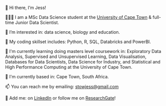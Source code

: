 👋 Hi there, I’m Jess!

👩🏻‍💻 I am a MSc Data Science student at the [University of Cape Town](https://science.uct.ac.za/data-science/msc-data-science-program-uct) & full-time Junior Data Scientist.

👀 I’m interested in: data science, biology and education. 

🌱 My coding skillset includes: Python, R, SQL, Databricks and PowerBI. 

📖 I'm currently learning doing masters level coursework in:  Exploratory Data Analysis, Supervised and Unsupervised Learning, Data Visualisation, Databases for Data Scientists, Data Science for Industry, and Statistical and High Performance Computing at the University of Cape Town. 

📍 I'm currently based in: Cape Town, South Africa.

📫 You can reach me by emailing: stowjess@gmail.com

🤝 Add me: on [LinkedIn](https://www.linkedin.com/in/jessicasarahstow/) or follow me on [ResearchGate](https://www.researchgate.net/profile/Jessica-Stow)!

<!---
jessicastow/jessicastow is a ✨ special ✨ repository because its `README.md` (this file) appears on your GitHub profile.
You can click the Preview link to take a look at your changes.
--->
